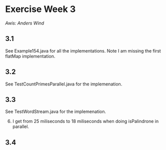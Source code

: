 # Exercise Week 3
*Awis: Anders Wind*

## 3.1
See Example154.java for all the implementations. Note I am missing the first flatMap implementation.

## 3.2 
See TestCountPrimesParallel.java for the implemenation.

## 3.3
See TestWordStream.java for the implemenation.

6) I get from 25 miliseconds to 18 miliseconds when doing isPalindrone in parallel.

## 3.4